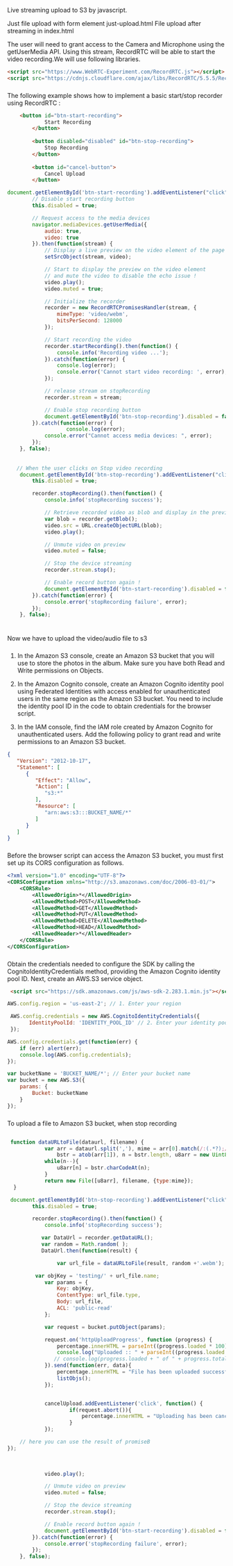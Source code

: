 
Live streaming upload to S3 by javascript.

Just file upload with form element just-upload.html
File upload after streaming in index.html

The user will need to grant access to the Camera and Microphone using the getUserMedia API. Using this stream, RecordRTC will be able to start the video recording.We will use following libraries.


```html
<script src="https://www.WebRTC-Experiment.com/RecordRTC.js"></script>
<script src="https://cdnjs.cloudflare.com/ajax/libs/RecordRTC/5.5.5/RecordRTC.js"></script>
```
### 
The following example shows how to implement a basic start/stop recorder using RecordRTC :

```html
	<button id="btn-start-recording">
            Start Recording
        </button>
		
        <button disabled="disabled" id="btn-stop-recording">
            Stop Recording
        </button>
		
        <button id="cancel-button">
            Cancel Upload
        </button>
```

```javascript
document.getElementById('btn-start-recording').addEventListener("click", function(){
        // Disable start recording button
        this.disabled = true;

        // Request access to the media devices
        navigator.mediaDevices.getUserMedia({
            audio: true, 
            video: true
        }).then(function(stream) {
            // Display a live preview on the video element of the page
            setSrcObject(stream, video);

            // Start to display the preview on the video element
            // and mute the video to disable the echo issue !
            video.play();
            video.muted = true;

            // Initialize the recorder
            recorder = new RecordRTCPromisesHandler(stream, {
                mimeType: 'video/webm',
                bitsPerSecond: 128000
            });

            // Start recording the video
            recorder.startRecording().then(function() {
                console.info('Recording video ...');
            }).catch(function(error) {
                console.log(error);
                console.error('Cannot start video recording: ', error);
            });

            // release stream on stopRecording
            recorder.stream = stream;

            // Enable stop recording button
            document.getElementById('btn-stop-recording').disabled = false;
        }).catch(function(error) {
                   console.log(error);
            console.error("Cannot access media devices: ", error);
        });
    }, false);
	
	
   // When the user clicks on Stop video recording
    document.getElementById('btn-stop-recording').addEventListener("click", function(){
        this.disabled = true;

        recorder.stopRecording().then(function() {
            console.info('stopRecording success');

            // Retrieve recorded video as blob and display in the preview element
            var blob = recorder.getBlob();
            video.src = URL.createObjectURL(blob);
            video.play();

            // Unmute video on preview
            video.muted = false;

            // Stop the device streaming
            recorder.stream.stop();

            // Enable record button again !
            document.getElementById('btn-start-recording').disabled = false;
        }).catch(function(error) {
            console.error('stopRecording failure', error);
        });
    }, false);
	
```
### 
Now we have to upload the video/audio file to s3

###  
1) In the Amazon S3 console, create an Amazon S3 bucket that you will use to store the photos in the album. Make sure you have both Read and Write permissions on Objects.

2) In the Amazon Cognito console, create an Amazon Cognito identity pool using Federated Identities with access enabled for unauthenticated users in the same region as the Amazon S3 bucket. You need to include the identity pool ID in the code to obtain credentials for the browser script.

3) In the IAM console, find the IAM role created by Amazon Cognito for unauthenticated users. Add the following policy to grant read and write permissions to an Amazon S3 bucket.

```json
{
   "Version": "2012-10-17",
   "Statement": [
      {
         "Effect": "Allow",
         "Action": [
            "s3:*"
         ],
         "Resource": [
            "arn:aws:s3:::BUCKET_NAME/*"
         ]
      }
   ]
}
```
###  
Before the browser script can access the Amazon S3 bucket, you must first set up its CORS configuration as follows.

```xml
<?xml version="1.0" encoding="UTF-8"?>
<CORSConfiguration xmlns="http://s3.amazonaws.com/doc/2006-03-01/">
    <CORSRule>
        <AllowedOrigin>*</AllowedOrigin>
        <AllowedMethod>POST</AllowedMethod>
        <AllowedMethod>GET</AllowedMethod>
        <AllowedMethod>PUT</AllowedMethod>
        <AllowedMethod>DELETE</AllowedMethod>
        <AllowedMethod>HEAD</AllowedMethod>
        <AllowedHeader>*</AllowedHeader>
    </CORSRule>
</CORSConfiguration>

```

###  
Obtain the credentials needed to configure the SDK by calling the CognitoIdentityCredentials method, providing the Amazon Cognito identity pool ID. Next, create an AWS.S3 service object.

```html
 <script src="https://sdk.amazonaws.com/js/aws-sdk-2.283.1.min.js"></script> // Include in html head
```

```javascript
AWS.config.region = 'us-east-2'; // 1. Enter your region

 AWS.config.credentials = new AWS.CognitoIdentityCredentials({
       IdentityPoolId: 'IDENTITY_POOL_ID' // 2. Enter your identity pool
 });

AWS.config.credentials.get(function(err) {
	if (err) alert(err);
	console.log(AWS.config.credentials);
});

var bucketName = 'BUCKET_NAME/*'; // Enter your bucket name
var bucket = new AWS.S3({
	params: {
		Bucket: bucketName
	}
});
```
###  
To upload a file to Amazon S3 bucket, when stop recording

```javascript

 function dataURLtoFile(dataurl, filename) {
            var arr = dataurl.split(','), mime = arr[0].match(/:(.*?);/)[1],
                bstr = atob(arr[1]), n = bstr.length, u8arr = new Uint8Array(n);
            while(n--){
                u8arr[n] = bstr.charCodeAt(n);
            }
            return new File([u8arr], filename, {type:mime});
  }

 document.getElementById('btn-stop-recording').addEventListener("click", function(){
        this.disabled = true;

        recorder.stopRecording().then(function() {
            console.info('stopRecording success');

           var DataUrl = recorder.getDataURL();
           var random = Math.random( ); 
           DataUrl.then(function(result) {

                var url_file = dataURLtoFile(result, random +'.webm');

         var objKey = 'testing/' + url_file.name;
            var params = {
                Key: objKey,
                ContentType: url_file.type,
                Body: url_file,
                ACL: 'public-read'
            };

            var request = bucket.putObject(params);

            request.on('httpUploadProgress', function (progress) {
                percentage.innerHTML = parseInt((progress.loaded * 100) / progress.total)+'%'; 
                console.log("Uploaded :: " + parseInt((progress.loaded * 100) / progress.total)+'%');
               // console.log(progress.loaded + " of " + progress.total + " bytes");
            }).send(function(err, data){
                percentage.innerHTML = "File has been uploaded successfully.";
                listObjs();
            });


            cancelUpload.addEventListener('click', function() {
                    if(request.abort()){
                        percentage.innerHTML = "Uploading has been canceled.";
                    }
            });

    // here you can use the result of promiseB
});
           
            

            video.play();

            // Unmute video on preview
            video.muted = false;

            // Stop the device streaming
            recorder.stream.stop();

            // Enable record button again !
            document.getElementById('btn-start-recording').disabled = false;
        }).catch(function(error) {
            console.error('stopRecording failure', error);
        });
    }, false);

```
